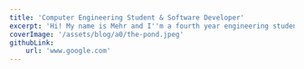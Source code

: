 ```yaml
---
title: 'Computer Engineering Student & Software Developer'
excerpt: 'Hi! My name is Mehr and I''m a fourth year engineering student at the University of Waterloo. I''m a full-stack developer currently seeking new grad opportunities following April 2024. Through my degree and the soon-to-be six internships I''ve completed, I''ve picked up on a variety of technologies:'
coverImage: '/assets/blog/a0/the-pond.jpeg'
githubLink:
    url: 'www.google.com'
---
```


